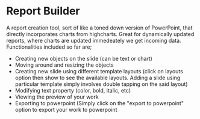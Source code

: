 # Report Builder

A report creation tool, sort of like a toned down version of PowerPoint, that directly incorporates charts from highcharts. Great for dynamically updated reports, where charts are updated immedeately we get incoming data. Functionalities included so far are;
- Creating new objects on the slide (can be text or chart)
- Moving around and resizing the objects
- Creating new slide using different template layouts (click on layouts option then show to see the available layouts. Adding a slide using particular template simply involves double tapping on the said layout)
- Modifying text property (color, bold, italic, etc)
- Viewing the preview of your work
- Exporting to powerpoint (Simply click on the "export to powerpoint" option to export your work to powerpoint
